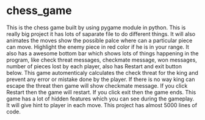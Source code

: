 # chess_game
This is the chess game built by using pygame module in python.
This is really big project it has lots of saparate file to do different things.
It will also animates the moves show the possible palce where can a particular piece can move.
Highlight the enemy piece in red color if he is in your range. 
It also has a awesome bottom bar which shows lots of things happening in the program, 
like check threat messages, checkmate message, won messages, 
number of pieces lost by each player, also has Restart and exit button below.
This game automenticaly calculates the check threat for the king and prevent any error or mistake done by the player.
If there is no way king can escape the threat then game will show checkmate message.
If you click Restart then the game will restart. If you click exit then the game ends.
This game has a lot of hidden features which you can see during the gameplay.
It will give hint to player in each move.
This project has almost 5000 lines of code.
